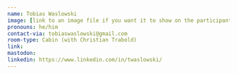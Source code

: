 ```yaml
---
name: Tobias Waslowski
image: [link to an image file if you want it to show on the participants list]
pronouns: he/him
contact-via: tobiaswaslowski@gmail.com
room-type: Cabin (with Christian Trabold)
link:
mastodon:
linkedin: https://www.linkedin.com/in/twaslowski/
---
```

